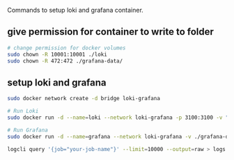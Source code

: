 Commands to setup loki and grafana container.
## give permission for container to write to folder
```bash
# change permission for docker volumes
sudo chown -R 10001:10001 ./loki
sudo chown -R 472:472 ./grafana-data/
```
## setup loki and grafana
```bash
sudo docker network create -d bridge loki-grafana

# Run Loki
sudo docker run -d --name=loki --network loki-grafana -p 3100:3100 -v "$(pwd)/loki-config.yaml":/etc/loki/config.yaml -v ./loki:/loki  grafana/loki:latest  -config.file=/etc/loki/config.yaml

# Run Grafana
sudo docker run -d --name=grafana --network loki-grafana -v ./grafana-data:/var/lib/grafana -p 3000:3000 --link=loki  grafana/grafana-oss:latest

logcli query '{job="your-job-name"}' --limit=10000 --output=raw > logs.txt


```
